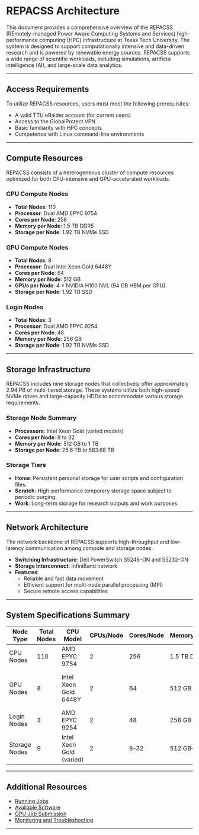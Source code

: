# REPACSS Architecture

This document provides a comprehensive overview of the REPACSS (REmotely-managed Power Aware Computing Systems and Services) high-performance computing (HPC) infrastructure at Texas Tech University. The system is designed to support computationally intensive and data-driven research and is powered by renewable energy sources. REPACSS supports a wide range of scientific workloads, including simulations, artificial intelligence (AI), and large-scale data analytics.

---

## Access Requirements

To utilize REPACSS resources, users must meet the following prerequisites:

* A valid TTU eRaider account (for current users)
* Access to the GlobalProtect VPN
* Basic familiarity with HPC concepts
* Competence with Linux command-line environments

---

## Compute Resources

REPACSS consists of a heterogeneous cluster of compute resources optimized for both CPU-intensive and GPU-accelerated workloads.

### CPU Compute Nodes

* **Total Nodes**: 110
* **Processor**: Dual AMD EPYC 9754
* **Cores per Node**: 256
* **Memory per Node**: 1.5 TB DDR5
* **Storage per Node**: 1.92 TB NVMe SSD

### GPU Compute Nodes

* **Total Nodes**: 8
* **Processor**: Dual Intel Xeon Gold 6448Y
* **Cores per Node**: 64
* **Memory per Node**: 512 GB
* **GPUs per Node**: 4 × NVIDIA H100 NVL (94 GB HBM per GPU)
* **Storage per Node**: 1.92 TB SSD

### Login Nodes

* **Total Nodes**: 3
* **Processor**: Dual AMD EPYC 9254
* **Cores per Node**: 48
* **Memory per Node**: 256 GB
* **Storage per Node**: 1.92 TB NVMe SSD

---

## Storage Infrastructure

REPACSS includes nine storage nodes that collectively offer approximately 2.94 PB of multi-tiered storage. These systems utilize both high-speed NVMe drives and large-capacity HDDs to accommodate various storage requirements.

### Storage Node Summary

* **Processors**: Intel Xeon Gold (varied models)
* **Cores per Node**: 8 to 32
* **Memory per Node**: 512 GB to 1 TB
* **Storage per Node**: 25.6 TB to 583.68 TB

### Storage Tiers

* **Home**: Persistent personal storage for user scripts and configuration files.
* **Scratch**: High-performance temporary storage space subject to periodic purging.
* **Work**: Long-term storage for research outputs and work purposes.

---

## Network Architecture

The network backbone of REPACSS supports high-throughput and low-latency communication among compute and storage nodes.
* **Switching Infrastructure**: Dell PowerSwitch S5248-ON and S5232-ON
* **Storage Interconnect**: InfiniBand network
* **Features**:
    * Reliable and fast data movement
    * Efficient support for multi-node parallel processing (MPI)
    * Secure remote access capabilities

---

## System Specifications Summary

| Node Type     | Total Nodes | CPU Model                | CPUs/Node | Cores/Node | Memory/Node | Storage/Node   | GPUs/Node | GPU Model                   |
| ------------- | ----------- | ------------------------ | --------- | ---------- | ----------- | -------------- | --------- | --------------------------- |
| CPU Nodes     | 110         | AMD EPYC 9754            | 2         | 256        | 1.5 TB DDR5 | 1.92 TB NVMe   | -         | -                           |
| GPU Nodes     | 8           | Intel Xeon Gold 6448Y    | 2         | 64         | 512 GB      | 1.92 TB SSD    | 4         | NVIDIA H100 NVL (94 GB HBM) |
| Login Nodes   | 3           | AMD EPYC 9254            | 2         | 48         | 256 GB      | 1.92 TB NVMe   | -         | -                           |
| Storage Nodes | 9           | Intel Xeon Gold (varied) | 2         | 8–32       | 512 GB–1 TB | 25.6–583.68 TB | -         | -                           |

---

## Additional Resources

* [Running Jobs](../../running-jobs/basics.md)
* [Available Software](../../software/index.md)
* [GPU Job Submission](../../running-jobs/interactive.md)
* [Monitoring and Troubleshooting](../../running-jobs/monitoring.md)

---

